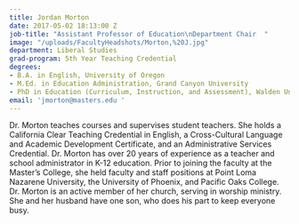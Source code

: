 ```yaml
---
title: Jordan Morton
date: 2017-05-02 18:13:00 Z
job-title: "Assistant Professor of Education\nDepartment Chair  "
image: "/uploads/FacultyHeadshots/Morton,%20J.jpg"
department: Liberal Studies
grad-program: 5th Year Teaching Credential
degrees:
- B.A. in English, University of Oregon
- M.Ed. in Education Administration, Grand Canyon University
- PhD in Education (Curriculum, Instruction, and Assessment), Walden University
email: 'jmorton@masters.edu '
---
```


Dr. Morton teaches courses and supervises student teachers. She holds a California Clear Teaching Credential in English, a Cross-Cultural Language and Academic Development Certificate, and an Administrative Services Credential. Dr. Morton has over 20 years of experience as a teacher and school administrator in K-12 education. Prior to joining the faculty at the Master’s College, she held faculty and staff positions at Point Loma Nazarene University, the University of Phoenix, and Pacific Oaks College. Dr. Morton is an active member of her church, serving in worship ministry. She and her husband have one son, who does his part to keep everyone busy.